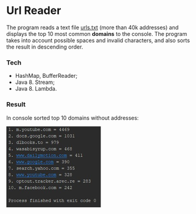# Url Reader

The program reads a text file [urls.txt](https://raw.githubusercontent.com/bbogdasha/urlReader/master/urls.txt) (more than 40k addresses) and displays the top 10 most common **domains** to the console. The program takes into account possible spaces and invalid characters, and also sorts the result in descending order.

### Tech

* HashMap, BufferReader;
* Java 8. Stream;
* Java 8. Lambda.

### Result

In console sorted top 10 domains without addresses:

![Screenshot](https://github.com/bbogdasha/urlReader/blob/master/screenshots/Screenshot_1.jpg)
